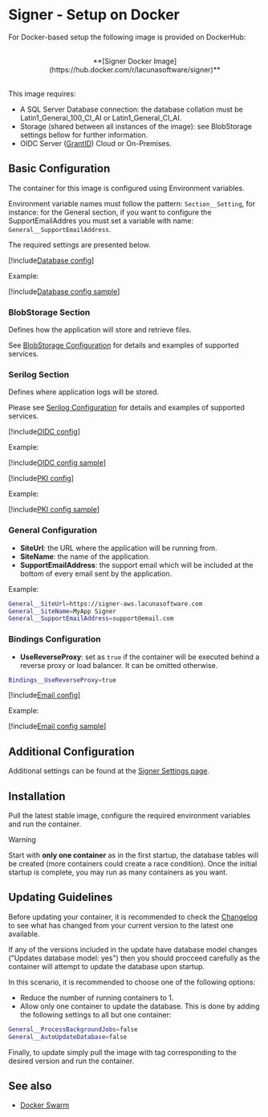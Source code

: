 ﻿# Signer - Setup on Docker

For Docker-based setup the following image is provided on DockerHub:

<br />
<center>
**[Signer Docker Image](https://hub.docker.com/r/lacunasoftware/signer)**
</center>
<br />

This image requires: 

* A SQL Server Database connection: the database collation must be Latin1_General_100_CI_AI or Latin1_General_CI_AI. 
* Storage (shared between all instances of the image): see BlobStorage settings bellow for further information.
* OIDC Server ([GrantID](../../../grant-id/index.md)) Cloud or On-Premises.

## Basic Configuration

The container for this image is configured using Environment variables.

Environment variable names must follow the pattern: `Section__Setting`, for instance: for the General section, if you want to
configure the SupportEmailAddres you must set a variable with name: `General__SupportEmailAddress`.

The required settings are presented below.

[!include[Database config](../../../includes/spa-config/database-config.md)]

Example:

[!include[Database config sample](../../../../../includes/spa-config/database-config-sample.md)]

### BlobStorage Section

Defines how the application will store and retrieve files.

See [BlobStorage Configuration](../blob-storage.md) for details and examples of supported services.

### Serilog Section

Defines where application logs will be stored. 

Please see [Serilog Configuration](../serilog.md) for details and examples of supported services.

[!include[OIDC config](../../../includes/spa-config/oidc-config.md)]

Example:

[!include[OIDC config sample](../../../../../includes/spa-config/oidc-config-sample.md)]

[!include[PKI config](../../../includes/spa-config/pki-config.md)]

Example:

[!include[PKI config sample](../../../../../includes/spa-config/pki-config-sample.md)]

### General Configuration

* **SiteUrl**: the URL where the application will be running from.
* **SiteName**: the name of the application.
* **SupportEmailAddress**: the support email which will be included at the bottom of every email sent by the application.

Example: 

```sh
General__SiteUrl=https://signer-aws.lacunasoftware.com
General__SiteName=MyApp Signer
General__SupportEmailAddress=support@email.com
```

### Bindings Configuration

* **UseReverseProxy**: set as `true` if the container will be executed behind a reverse proxy or load balancer. It can be omitted otherwise.

```sh
Bindings__UseReverseProxy=true
```

[!include[Email config](../../../includes/spa-config/email-config.md)]

Example:

[!include[Email config sample](../../../../../includes/spa-config/email-config-sample.md)]

## Additional Configuration

Additional settings can be found at the [Signer Settings page](../settings.md).

## Installation

Pull the latest stable image, configure the required environment variables and run the container. 

> [!WARNING]
> Start with **only one container** as in the first startup, the database tables will be created (more containers could create a race condition). 
> Once the initial startup is complete, you may run as many containers as you want.

## Updating Guidelines

Before updating your container, it is recommended to check the [Changelog](../../changelog.md) to see what has changed from your 
current version to the latest one available.

If any of the versions included in the update have database model changes ("Updates database model: yes") then you
should procceed carefully as the container will attempt to update the database upon startup.

In this scenario, it is recommended to choose one of the following options:

* Reduce the number of running containers to 1.
* Allow only one container to update the database. This is done by adding the following settings to all but one container:

```sh
General__ProcessBackgroundJobs=false
General__AutoUpdateDatabase=false
```

Finally, to update simply pull the image with tag corresponding to the desired version and run the container.

## See also

* [Docker Swarm](./docker-swarm/index.md)